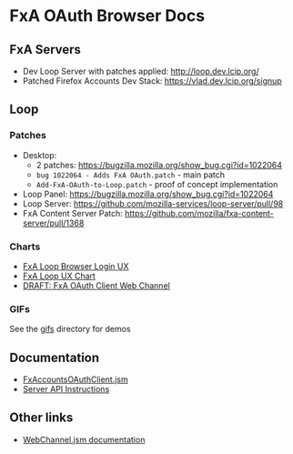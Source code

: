 FxA OAuth Browser Docs
=====================

## FxA Servers

* Dev Loop Server with patches applied: http://loop.dev.lcip.org/
* Patched Firefox Accounts Dev Stack: https://vlad.dev.lcip.org/signup

## Loop

### Patches

* Desktop:
  * 2 patches: https://bugzilla.mozilla.org/show_bug.cgi?id=1022064
  * `bug 1022064 - Adds FxA OAuth.patch` - main patch
  * `Add-FxA-OAuth-to-Loop.patch` - proof of concept implementation
* Loop Panel: https://bugzilla.mozilla.org/show_bug.cgi?id=1022064
* Loop Server: https://github.com/mozilla-services/loop-server/pull/98
* FxA Content Server Patch: https://github.com/mozilla/fxa-content-server/pull/1368

### Charts

* [FxA Loop Browser Login UX](charts/fxaloopux.png)
* [FxA Loop UX Chart](charts/fxaoauthflow.png)
* [DRAFT: FxA OAuth Client Web Channel](charts/fxawebchannelflow.png)

### GIFs

See the [gifs](gifs) directory for demos

## Documentation

* [FxAccountsOAuthClient.jsm](https://developer.mozilla.org/en-US/docs/Mozilla/JavaScript_code_modules/FxAccountsOAuthClient.jsm)
* [Server API Instructions](docs/server.md)

## Other links

* [WebChannel.jsm documentation](https://developer.mozilla.org/en-US/docs/Mozilla/JavaScript_code_modules/WebChannel.jsm)
